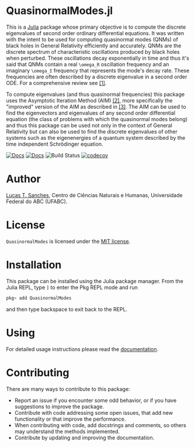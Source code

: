 # QuasinormalModes.jl

This is a [Julia](http://julialang.org) package whose primary objective is to compute the discrete eigenvalues of second order ordinary differential equations. It was written with the intent to be used for computing quasinormal modes (QNMs) of black holes in General Relativity efficiently and accurately. QNMs are the discrete spectrum of characteristic oscillations produced by black holes when perturbed. These oscillations decay exponentially in time and thus it's said that QNMs contain a real ``\omega_R`` oscillation frequency and an imaginary ``\omega_I`` frequency that represents the mode's decay rate. These frequencies are often described by a discrete eigenvalue in a second order ODE. For a comprehensive review see [[1]](https://arxiv.org/abs/0905.2975).

To compute eigenvalues (and thus quasinormal frequencies) this package uses the Asymptotic Iteration Method (AIM) [[2]](https://arxiv.org/abs/math-ph/0309066v1), more specifically the "improved" version of the AIM as described in [[3]](https://arxiv.org/abs/1111.5024). The AIM can be used to find the eigenvectors and eigenvalues of any second order differential equation (the class of problems with which the quasinormal modes belong) and thus this package can be used not only in the context of General Relativity but can also be used to find the discrete eigenvalues of other systems such as the eigenenergies of a quantum system described by the time independent Schrödinger equation.

[![Docs](https://img.shields.io/badge/docs-stable-blue.svg)](https://lucass-carneiro.github.io/QuasinormalModes.jl/stable)
[![Docs](https://img.shields.io/badge/docs-dev-blue.svg)](https://lucass-carneiro.github.io/QuasinormalModes.jl/dev)
![Build Status](https://github.com/lucass-carneiro/QuasinormalModes.jl/actions/workflows/CI.yml/badge.svg)
[![codecov](https://codecov.io/gh/lucass-carneiro/QuasinormalModes.jl/branch/master/graph/badge.svg?token=GK9052NQK2)](https://codecov.io/gh/lucass-carneiro/QuasinormalModes.jl)

# Author
[Lucas T. Sanches](lucas.t@ufabc.edu.br), Centro de Ciências Naturais e Humanas, Universidade Federal do ABC (UFABC).

# License

`QuasinormalModes` is licensed under the [MIT license](./LICENSE.md).

# Installation

This package can be installed using the Julia package manager. From the Julia REPL, type `]` to enter the Pkg REPL mode and run

```julia
pkg> add QuasinormalModes
```
and then type backspace to exit back to the REPL.

# Using

For detailed usage instructions please read the [documentation](https://lucass-carneiro.github.io/QuasinormalModes.jl/).

# Contributing

There are many ways to contribute to this package:

- Report an issue if you encounter some odd behavior, or if you have suggestions to improve the package.
- Contribute with code addressing some open issues, that add new functionality or that improve the performance.
- When contributing with code, add docstrings and comments, so others may understand the methods implemented.
- Contribute by updating and improving the documentation.
